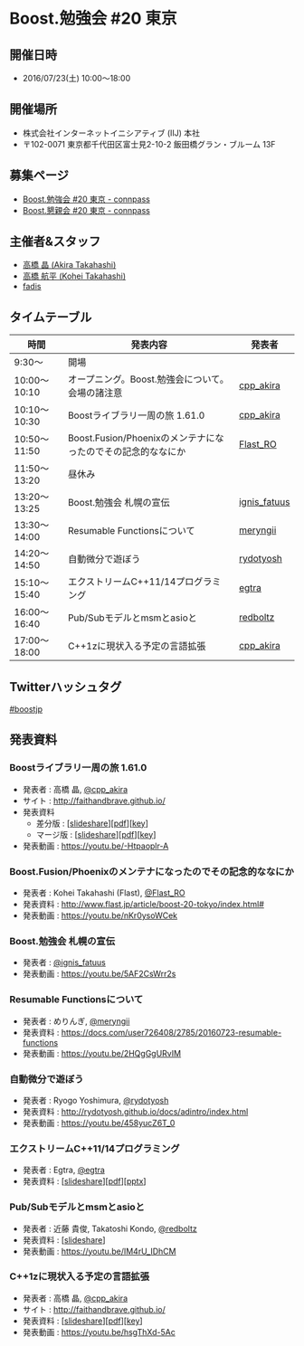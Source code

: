 # Boost.勉強会 #20 東京

## 開催日時
- 2016/07/23(土) 10:00〜18:00


## 開催場所
- 株式会社インターネットイニシアティブ (IIJ) 本社
- 〒102-0071 東京都千代田区富士見2-10-2 飯田橋グラン・ブルーム 13F


## 募集ページ
- [Boost.勉強会 #20 東京 - connpass](http://connpass.com/event/34012/)
- [Boost.懇親会 #20 東京 - connpass](http://connpass.com/event/35556/)


## 主催者&スタッフ
- [高橋 晶 (Akira Takahashi)](https://twitter.com/cpp_akira)
- [高橋 航平 (Kohei Takahashi)](http://twitter.com/Flast_RO)
- [fadis](https://twitter.com/fadis_)


## タイムテーブル

| 時間 | 発表内容 | 発表者 |
|------|----------|--------|
| 9:30〜 | 開場 | |
| 10:00～10:10 | オープニング。Boost.勉強会について。会場の諸注意 | [cpp_akira](https://twitter.com/cpp_akira) |
| 10:10～10:30 | Boostライブラリ一周の旅 1.61.0 | [cpp_akira](https://twitter.com/cpp_akira) |
| 10:50〜11:50 | Boost.Fusion/Phoenixのメンテナになったのでその記念的ななにか | [Flast_RO](https://twitter.com/Flast_RO) |
| 11:50〜13:20 | 昼休み |
| 13:20〜13:25 | Boost.勉強会 札幌の宣伝 | [ignis_fatuus](https://twitter.com/ignis_fatuus) |
| 13:30〜14:00 | Resumable Functionsについて | [meryngii](https://twitter.com/meryngii) |
| 14:20〜14:50 | 自動微分で遊ぼう | [rydotyosh](https://twitter.com/rydotyosh) |
| 15:10〜15:40 | エクストリームC\+\+11/14プログラミング | [egtra](https://twitter.com/egtra) |
| 16:00〜16:40 | Pub/Subモデルとmsmとasioと | [redboltz](https://twitter.com/redboltz) |
| 17:00〜18:00 | C\+\+1zに現状入る予定の言語拡張 | [cpp_akira](https://twitter.com/cpp_akira) |


## Twitterハッシュタグ
[#boostjp](https://twitter.com/search?q=%23boostjp)


## 発表資料
### Boostライブラリ一周の旅 1.61.0
- 発表者 : 高橋 晶, [@cpp_akira](https://twitter.com/cpp_akira)
- サイト : <http://faithandbrave.github.io/>
- 発表資料
    - 差分版 : [[slideshare](http://www.slideshare.net/faithandbrave/boost-tour-1610)][[pdf](https://dl.dropboxusercontent.com/u/1682460/presentation/boost_20/boost_tour_1_61_0.pdf)][[key](https://dl.dropboxusercontent.com/u/1682460/presentation/boost_20/boost_tour_1_61_0.key)]
    - マージ版 : [[slideshare](http://www.slideshare.net/faithandbrave/boost-tour-1610-merge)][[pdf](https://dl.dropboxusercontent.com/u/1682460/presentation/boost_20/boost_tour_1_61_0_merge.pdf)][[key](https://dl.dropboxusercontent.com/u/1682460/presentation/boost_20/boost_tour_1_61_0_merge.key)]
- 発表動画 : <https://youtu.be/-Htpaoplr-A>


### Boost.Fusion/Phoenixのメンテナになったのでその記念的ななにか
- 発表者 : Kohei Takahashi (Flast), [@Flast_RO](https://twitter.com/Flast_RO)
- 発表資料 : <http://www.flast.jp/article/boost-20-tokyo/index.html#>
- 発表動画 : <https://youtu.be/nKr0ysoWCek>


### Boost.勉強会 札幌の宣伝
- 発表者 : [@ignis_fatuus](https://twitter.com/ignis_fatuus)
- 発表動画 : <https://youtu.be/5AF2CsWrr2s>


### Resumable Functionsについて
- 発表者 : めりんぎ, [@meryngii](https://twitter.com/meryngii)
- 発表資料 : <https://docs.com/user726408/2785/20160723-resumable-functions>
- 発表動画 : <https://youtu.be/2HQgGgURvIM>


### 自動微分で遊ぼう
- 発表者 : Ryogo Yoshimura, [@rydotyosh](https://twitter.com/rydotyosh)
- 発表資料 : <http://rydotyosh.github.io/docs/adintro/index.html>
- 発表動画 : <https://youtu.be/458yucZ6T_0>


### エクストリームC++11/14プログラミング
- 発表者 : Egtra, [@egtra](https://twitter.com/egtra)
- 発表資料 : [[slideshare](http://www.slideshare.net/egtra/c1114-64328543)][[pdf](http://dev.activebasic.com/egtra2nd/documents/extreme-cpp-11-14.pdf)][[pptx](http://dev.activebasic.com/egtra2nd/documents/extreme-cpp-11-14.pptx)]



### Pub/Subモデルとmsmとasioと
- 発表者 : 近藤 貴俊, Takatoshi Kondo, [@redboltz](https://twitter.com/redboltz)
- 発表資料 :  [[slideshare](http://www.slideshare.net/taka111/pubsub-model-msm-and-asio)]
- 発表動画 : <https://youtu.be/IM4rU_IDhCM>


### C++1zに現状入る予定の言語拡張
- 発表者 : 高橋 晶, [@cpp_akira](https://twitter.com/cpp_akira)
- サイト : <http://faithandbrave.github.io/>
- 発表資料 : [[slideshare](http://www.slideshare.net/faithandbrave/c1z-draft)][[pdf](https://dl.dropboxusercontent.com/u/1682460/presentation/boost_20/cpp1z_draft.pdf)][[key](https://dl.dropboxusercontent.com/u/1682460/presentation/boost_20/cpp1z_draft.key)]
- 発表動画 : <https://youtu.be/hsgThXd-5Ac>

